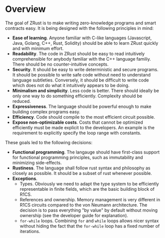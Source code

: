 # Overview

The goal of ZRust is to make writing zero-knowledge programs and smart
contracts easy. It is being designed with the following principles in mind:

- **Ease of learning**. Anyone familiar with C-like languages (Javascript, Java, Golang,
 C++, Rust, Solidity) should be able to learn ZRust quickly and with
 minimum effort.
- **Readability**. The code in ZRust should be easy to read intuitively
 comprehensible for anybody familiar with the C++ language familiy. There should
 be no counter-intuitive concepts.
- **Security**. It should be easy to write deterministic and secure programs.
 It should be possible to write safe code without need to understand language
 subtleties. Conversely, it should be difficult to write code which does not do
 what it intuitively appears to be doing.
- **Minimalism and simplicity**. Less code is better. There should ideally be
 only one way to do something efficiently. Complexity should be reduced.
- **Expressiveness**. The language should be powerful enough to make building
 complex programs easy.
- **Efficiency**. Code should compile to the most efficient circuit possible.
- **Expose non-optimizable costs**. Costs that cannot be optimized efficiently
 must be made explicit to the developers. An example is the requirement to
 explicitly specify the loop range with constants.

These goals led to the following decisions:

- **Functional programming**. The langauge should have first-class support for
 functional programming principles, such as immutability and minimizing
 side-effects.
- **Rustiness**. The language shall follow rust syntax and philosophy as closely
 as possible. It should be a subset of rust whenever possible. 
- **Exceptions**.
  - Types. Obviously we need to adapt the type system to be efficiently
   representable in finite fields, which are the basic building block of R1CS.
  - References and ownership. Memory management is very different in R1CS
   circuits compared to the von Neumann architecture. The decision is to pass
   everything "by value" by default without moving ownership (see the developer
   guide for explanation).
  - `for-while` loops. Combining `for` and `while` loops allows nicer syntax
   without hiding the fact that the `for-while` loop has a fixed number
   of iterations.
